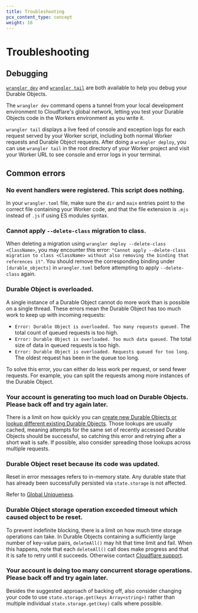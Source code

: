 ```yaml
---
title: Troubleshooting
pcx_content_type: concept
weight: 16
---
```


# Troubleshooting

## Debugging

[`wrangler dev`](/workers/wrangler/commands/#dev) and [`wrangler tail`](/workers/wrangler/commands/#tail) are both available to help you debug your Durable Objects.

The `wrangler dev` command opens a tunnel from your local development environment to Cloudflare's global network, letting you test your Durable Objects code in the Workers environment as you write it.

`wrangler tail` displays a live feed of console and exception logs for each request served by your Worker script, including both normal Worker requests and Durable Object requests. After doing a `wrangler deploy`, you can use `wrangler tail` in the root directory of your Worker project and visit your Worker URL to see console and error logs in your terminal.

## Common errors

### No event handlers were registered. This script does nothing.

In your `wrangler.toml` file, make sure the `dir` and `main` entries point to the correct file containing your Worker code, and that the file extension is `.mjs` instead of `.js` if using ES modules syntax.

### Cannot apply `--delete-class` migration to class.

When deleting a migration using `wrangler deploy --delete-class <ClassName>`, you may encounter this error: `"Cannot apply --delete-class migration to class <ClassName> without also removing the binding that references it"`. You should remove the corresponding binding under `[durable_objects]` in `wrangler.toml` before attempting to apply `--delete-class` again.

### Durable Object is overloaded.

A single instance of a Durable Object cannot do more work than is possible on a single thread. These errors mean the Durable Object has too much work to keep up with incoming requests:

- `Error: Durable Object is overloaded. Too many requests queued.` The total count of queued requests is too high.
- `Error: Durable Object is overloaded. Too much data queued.` The total size of data in queued requests is too high.
- `Error: Durable Object is overloaded. Requests queued for too long.` The oldest request has been in the queue too long.

To solve this error, you can either do less work per request, or send fewer requests. For example, you can split the requests among more instances of the Durable Object.

### Your account is generating too much load on Durable Objects. Please back off and try again later.

There is a limit on how quickly you can [create new Durable Objects or lookup different existing Durable Objects](/durable-objects/how-to/create-durable-object-stubs/). Those lookups are usually cached, meaning attempts for the same set of recently accessed Durable Objects should be successful, so catching this error and retrying after a short wait is safe. If possible, also consider spreading those lookups across multiple requests.

### Durable Object reset because its code was updated.

Reset in error messages refers to in-memory state. Any durable state that has already been successfully persisted via `state.storage` is not affected.

Refer to [Global Uniqueness](/durable-objects/platform/known-issues/#global-uniqueness). 

### Durable Object storage operation exceeded timeout which caused object to be reset.

To prevent indefinite blocking, there is a limit on how much time storage operations can take. In Durable Objects containing a sufficiently large number of key-value pairs, `deleteAll()` may hit that time limit and fail. When this happens, note that each `deleteAll()` call does make progress and that it is safe to retry until it succeeds. Otherwise contact [Cloudflare support](https://support.cloudflare.com/hc/en-us/articles/200172476-Contacting-Cloudflare-Support).

### Your account is doing too many concurrent storage operations. Please back off and try again later.

Besides the suggested approach of backing off, also consider changing your code to use `state.storage.get(keys Array<string>)` rather than multiple individual `state.storage.get(key)` calls where possible.
